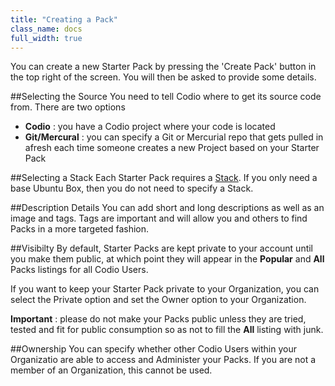 ```yaml
---
title: "Creating a Pack"
class_name: docs
full_width: true
---
```


You can create a new Starter Pack by pressing the 'Create Pack' button in the top right of the screen. You will then be asked to provide some details.

##Selecting the Source
You need to tell Codio where to get its source code from. There are two options

- **Codio** : you have a Codio project where your code is located
- **Git/Mercural** : you can specify a Git or Mercurial repo that gets pulled in afresh each time someone creates a new Project based on your Starter Pack

##Selecting a Stack
Each Starter Pack requires a [Stack](/docs/quickstart/stacks/). If you only need a base Ubuntu Box, then you do not need to specify a Stack.

##Description Details
You can add short and long descriptions as well as an image and tags. Tags are important and will allow you and others to find Packs in a more targeted fashion.

##Visibilty
By default, Starter Packs are kept private to your account until you make them public, at which point they will appear in the **Popular** and **All** Packs listings for all Codio Users. 

If you want to keep your Starter Pack private to your Organization, you can select the Private option and set the Owner option to your Organization.

**Important** : please do not make your Packs public unless they are tried, tested and fit for public consumption so as not to fill the **All** listing with junk.

##Ownership
You can specify whether other Codio Users within your Organizatio are able to access and Administer your Packs. If you are not a member of an Organization, this cannot be used.

